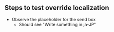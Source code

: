## Steps to test override localization

- Observe the placeholder for the send box
   - Should see "Write something in ja-JP"
